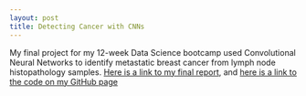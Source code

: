 ```yaml
---
layout: post
title: Detecting Cancer with CNNs
---
```


My final project for my 12-week Data Science bootcamp used Convolutional Neural Networks to identify metastatic breast cancer from lymph node histopathology samples. [Here is a link to my final report](https://docs.google.com/document/d/1lDf232PmSvCW4qOMuDOCt6VtN4Zt_RjE2AxyGAPWKYM/edit?usp=sharing), and [here is a link to the code on my GitHub page](https://github.com/jaredlauer/capstone) 
